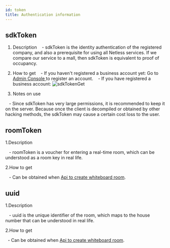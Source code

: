 ```yaml
---
id: token
title: Authentication information
---
```


## sdkToken

   1. Description
      - sdkToken is the identity authentication of the registered company, and also a prerequisite for using all Netless services. If we compare our service to a mall, then sdkToken is equivalent to proof of occupancy.

   2. How to get
      - If you haven't registered a business account yet: Go to <a target="_blank" href="https://console.herewhite.com"> Admin Console </a> to register an account.
      - If you have registered a business account:
      ![sdkTokenGet](/img/Instructions-2.jpg)

   3. Notes on use

      - Since sdkToken has very large permissions, it is recommended to keep it on the server. Because once the client is decompiled or obtained by other hacking methods, the sdkToken may cause a certain cost loss to the user.

## roomToken

1.Description

   - roomToken is a voucher for entering a real-time room, which can be understood as a room key in real life.

2.How to get

   - Can be obtained when [Api to create whiteboard room](../server/api/whiteboard-base.md).

## uuid

1.Description

   - uuid is the unique identifier of the room, which maps to the house number that can be understood in real life.

2.How to get

  - Can be obtained when [Api to create whiteboard room](../server/api/whiteboard-base.md).
